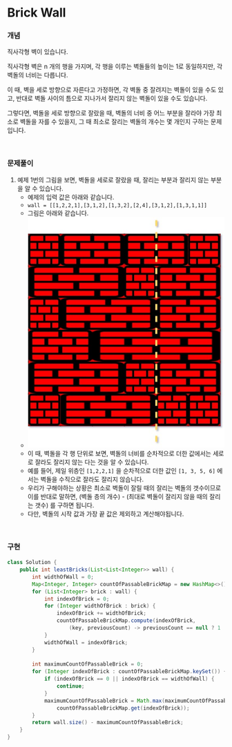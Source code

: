 # Brick Wall

### 개념

직사각형 벽이 있습니다.

직사각형 벽은 n 개의 행을 가지며, 각 행을 이루는 벽돌들의 높이는 1로 동일하지만, 각 벽돌의 너비는 다릅니다.

이 때, 벽을 세로 방향으로 자른다고 가정하면, 각 벽돌 중 잘려지는 벽돌이 있을 수도 있고, 반대로 벽돌 사이의 틈으로 지나가서 잘리지 않는 벽돌이 있을 수도 있습니다.

그렇다면, 벽돌을 세로 방향으로 잘랐을 때, 벽돌의 너비 중 어느 부분을 잘라야 가장 최소로 벽돌을 자를 수 있을지, 그 때 최소로 잘리는 벽돌의 개수는 몇 개인지 구하는 문제입니다.

<br>

### 문제풀이

1. 예제 1번의 그림을 보면, 벽돌을 세로로 잘랐을 때, 잘리는 부분과 잘리지 않는 부분을 알 수 있습니다.
   - 예제의 입력 값은 아래와 같습니다.
   - `wall = [[1,2,2,1],[3,1,2],[1,3,2],[2,4],[3,1,2],[1,3,1,1]]`
   - 그림은 아래와 같습니다.
   - ![img](./images/brick-wall-1)
   - 이 때, 벽돌을 각 행 단위로 보면, 벽돌의 너비를 순차적으로 더한 값에서는 세로로 잘라도 잘리지 않는 다는 것을 알 수 있습니다.
   - 예를 들어, 제일 위층인 `[1,2,2,1]` 을 순차적으로 더한 값인 `[1, 3, 5, 6]` 에서는 벽돌을 수직으로 잘라도 잘리지 않습니다.
   - 우리가 구해야하는 상황은 최소로 벽돌이 잘릴 때의 잘리는 벽돌의 갯수이므로 이를 반대로 말하면, (벽돌 층의 개수) - (최대로 벽돌이 잘리지 않을 때의 잘리는 갯수) 를 구하면 됩니다.
   - 다만, 벽돌의 시작 값과 가장 끝 값은 제외하고 계산해야됩니다.

<br>

### 구현

```java
class Solution {
    public int leastBricks(List<List<Integer>> wall) {
        int widthOfWall = 0;
        Map<Integer, Integer> countOfPassableBrickMap = new HashMap<>();
        for (List<Integer> brick : wall) {
            int indexOfBrick = 0;
            for (Integer widthOfBrick : brick) {
                indexOfBrick += widthOfBrick;
                countOfPassableBrickMap.compute(indexOfBrick,
                    (key, previousCount) -> previousCount == null ? 1 : previousCount + 1);
            }
            widthOfWall = indexOfBrick;
        }

        int maximumCountOfPassableBrick = 0;
        for (Integer indexOfBrick : countOfPassableBrickMap.keySet()) {
            if (indexOfBrick == 0 || indexOfBrick == widthOfWall) {
                continue;
            }
            maximumCountOfPassableBrick = Math.max(maximumCountOfPassableBrick,
                countOfPassableBrickMap.get(indexOfBrick));
        }
        return wall.size() - maximumCountOfPassableBrick;
    }
}
```

